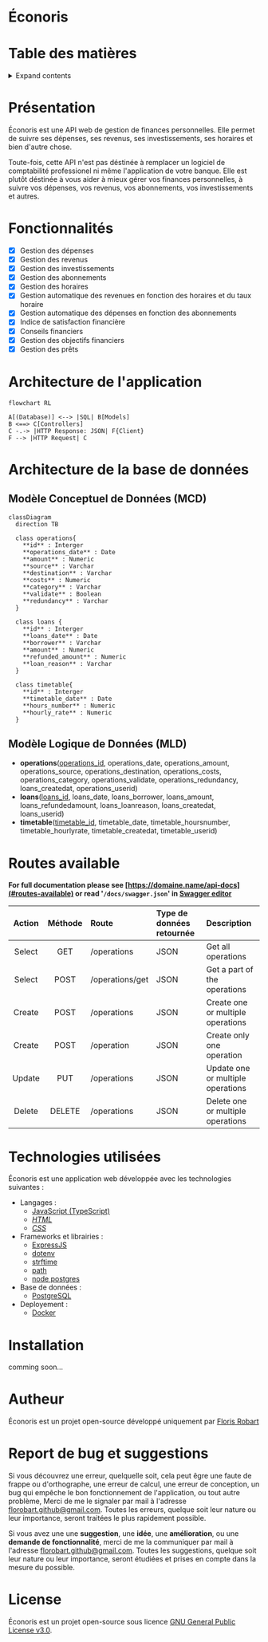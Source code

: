 # Éconoris

# Table des matières

<details>
<summary>Expand contents</summary>

- [Éconoris](#éconoris)
- [Table des matières](#table-des-matières)
- [Présentation](#présentation)
- [Fonctionnalités](#fonctionnalités)
- [Architecture de l'application](#architecture-de-lapplication)
- [Architecture de la base de données](#architecture-de-la-base-de-données)
  - [Modèle Conceptuel de Données (MCD)](#modèle-conceptuel-de-données-mcd)
  - [Modèle Logique de Données (MLD)](#modèle-logique-de-données-mld)
- [Routes available](#routes-available)
- [Technologies utilisées](#technologies-utilisées)
- [Installation](#installation)
- [Autheur](#autheur)
- [Report de bug et suggestions](#report-de-bug-et-suggestions)
- [License](#license)

</details>

# Présentation

Éconoris est une API web de gestion de finances personnelles. Elle permet de suivre ses dépenses, ses revenus, ses investissements, ses horaires et bien d'autre chose.

Toute-fois, cette API n'est pas déstinée à remplacer un logiciel de comptabilité professionel ni même l'application de votre banque. Elle est plutôt déstinée à vous aider à mieux gérer vos finances personnelles, à suivre vos dépenses, vos revenus, vos abonnements, vos investissements et autres.

# Fonctionnalités

- [x] Gestion des dépenses
- [x] Gestion des revenus
- [x] Gestion des investissements
- [x] Gestion des abonnements
- [x] Gestion des horaires
- [x] Gestion automatique des revenues en fonction des horaires et du taux horaire
- [x] Gestion automatique des dépenses en fonction des abonnements
- [x] Indice de satisfaction financière
- [x] Conseils financiers
- [x] Gestion des objectifs financiers
- [x] Gestion des prêts

# Architecture de l'application

```mermaid
flowchart RL

A[(Database)] <--> |SQL| B[Models]
B <==> C[Controllers]
C -.-> |HTTP Response: JSON| F{Client}
F --> |HTTP Request| C
```

# Architecture de la base de données

## Modèle Conceptuel de Données (MCD)

```mermaid
classDiagram
  direction TB

  class operations{
    **id** : Interger
    **operations_date** : Date
    **amount** : Numeric
    **source** : Varchar
    **destination** : Varchar
    **costs** : Numeric
    **category** : Varchar
    **validate** : Boolean
    **redundancy** : Varchar
  }

  class loans {
    **id** : Interger
    **loans_date** : Date
    **borrower** : Varchar
    **amount** : Numeric
    **refunded_amount** : Numeric
    **loan_reason** : Varchar
  }

  class timetable{
    **id** : Interger
    **timetable_date** : Date
    **hours_number** : Numeric
    **hourly_rate** : Numeric
  }
```

## Modèle Logique de Données (MLD)

- **operations**(<u>operations_id</u>, operations_date, operations_amount, operations_source, operations_destination, operations_costs, operations_category, operations_validate, operations_redundancy, loans_createdat, operations_userid)
- **loans**(<u>loans_id</u>, loans_date, loans_borrower, loans_amount, loans_refundedamount, loans_loanreason, loans_createdat, loans_userid)
- **timetable**(<u>timetable_id</u>, timetable_date, timetable_hoursnumber, timetable_hourlyrate, timetable_createdat, timetable_userid)

# Routes available

**For full documentation please see [https://domaine.name/api-docs](#routes-available) or read '`/docs/swagger.json`' in [Swagger editor](https://editor.swagger.io/)**

| Action | Méthode | Route | Type de données retournée | Description |
|:------:|:-------:|:------|:--------------------------|:------------|
| Select | GET | /operations | JSON | Get all operations |
| Select | POST | /operations/get | JSON | Get a part of the operations |
| Create | POST | /operations | JSON | Create one or multiple operations |
| Create | POST | /operation | JSON | Create only one operation |
| Update | PUT | /operations | JSON | Update one or multiple operations |
| Delete | DELETE | /operations | JSON | Delete one or multiple operations |

# Technologies utilisées

Éconoris est une application web développée avec les technologies suivantes :

- Langages :
  - [JavaScript (TypeScript)](https://developer.mozilla.org/fr/docs/Web/JavaScript)
  - [*HTML*](https://developer.mozilla.org/fr/docs/Web/HTML)
  - [*CSS*](https://developer.mozilla.org/fr/docs/Web/CSS)
- Frameworks et librairies :
  - [ExpressJS](https://www.npmjs.com/package/express)
  - [dotenv](https://www.npmjs.com/package/dotenv)
  - [strftime](https://www.npmjs.com/package/strftime)
  - [path](https://www.npmjs.com/package/path)
  - [node postgres](https://www.npmjs.com/package/pg)
- Base de données :
  - [PostgreSQL](https://www.postgresql.org/)
- Deployement :
  - [Docker](https://www.docker.com/)

# Installation

comming soon...

# Autheur

Éconoris est un projet open-source développé uniquement par [Floris Robart](https://florobart.github.io/)

# Report de bug et suggestions

Si vous découvrez une erreur, quelquelle soit, cela peut êgre une faute de frappe ou d'orthographe, une erreur de calcul, une erreur de conception, un bug qui empêche le bon fonctionnement de l'application, ou tout autre problème, Merci de me le signaler par mail à l'adresse [florobart.github@gmail.com](mailto:florobart.github@gmail.com). Toutes les erreurs, quelque soit leur nature ou leur importance, seront traitées le plus rapidement possible.

Si vous avez une une **suggestion**, une **idée**, une **amélioration**, ou une **demande de fonctionnalité**, merci de me la communiquer par mail à l'adresse [florobart.github@gmail.com](mailto:florobart.github@gmail.com). Toutes les suggestions, quelque soit leur nature ou leur importance, seront étudiées et prises en compte dans la mesure du possible.

# License

Éconoris est un projet open-source sous licence [GNU General Public License v3.0](https://opensource.org/licenses/GPL-3.0).
